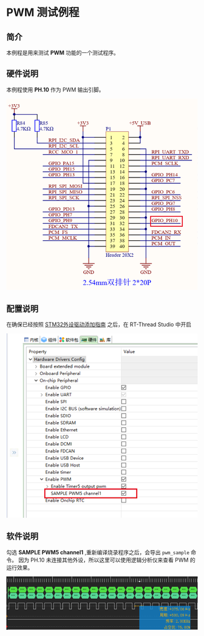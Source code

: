 # PWM 测试例程

## 简介

本例程是用来测试 **PWM** 功能的一个测试程序。

## 硬件说明

本例程使用 **PH.10** 作为 PWM 输出引脚。

![pwm_num](./figures/pwm_num.png)

## 配置说明

在确保已经按照 [STM32外设驱动添加指南](https://github.com/RT-Thread/rt-thread/tree/master/bsp/stm32/docs) 之后，在 RT-Thread Studio 中开启

![pmw_sample](./figures/pmw_sample.png)

## 软件说明

勾选 **SAMPLE PWM5 channel1** ,重新编译烧录程序之后，会导出 `pwm_sample` 命令。
因为 PH.10 未连接其他外设，所以这里可以使用逻辑分析仪来查看 PWM 的运行效果。

![pwm](./figures/pwm.png)